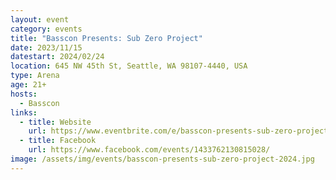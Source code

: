 ```yaml
---
layout: event
category: events
title: "Basscon Presents: Sub Zero Project"
date: 2023/11/15
datestart: 2024/02/24
location: 645 NW 45th St, Seattle, WA 98107-4440, USA
type: Arena
age: 21+
hosts:
  - Basscon
links:
  - title: Website
    url: https://www.eventbrite.com/e/basscon-presents-sub-zero-project-tickets-758065784167
  - title: Facebook
    url: https://www.facebook.com/events/1433762130815028/
image: /assets/img/events/basscon-presents-sub-zero-project-2024.jpg
---
```

